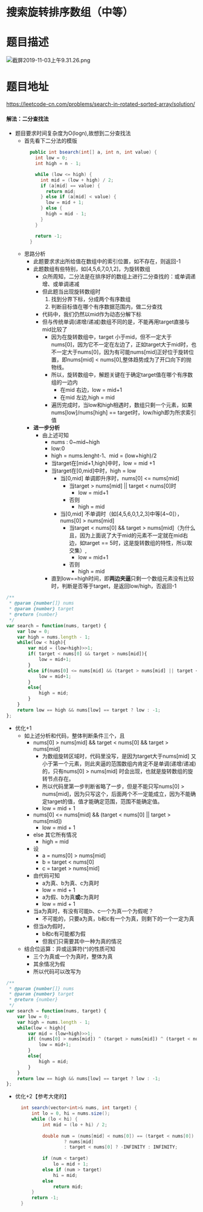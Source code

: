 # 搜索旋转排序数组（中等）
# 题目描述
![截屏2019-11-03上午9.31.26.png](https://pic.leetcode-cn.com/4623b2238fd545c70b7c07c4e75a2ab1920ca0c9120af280727db209814c3885-%E6%88%AA%E5%B1%8F2019-11-03%E4%B8%8A%E5%8D%889.31.26.png)
# 题目地址
<https://leetcode-cn.com/problems/search-in-rotated-sorted-array/solution/>
#### 解法：二分查找法
+ 题目要求时间复杂度为O(logn),故想到二分查找法
  + 首先看下二分法的模版
    ```java
      public int bsearch(int[] a, int n, int value) {
        int low = 0;
        int high = n - 1;

        while (low <= high) {
          int mid = (low + high) / 2;
          if (a[mid] == value) {
            return mid;
          } else if (a[mid] < value) {
            low = mid + 1;
          } else {
            high = mid - 1;
          }
        }

        return -1;
      }
      ```
  + 思路分析
    + 此题要求求出所给值在数组中的索引位置，如不存在，则返回-1
    + 此题数组有些特别，如[4,5,6,7,0,1,2]，为旋转数组
      + 众所周知，二分法是在排序好的数组上进行二分查找的：或单调递增、或单调递减
      + 但此题当出现旋转数组时
        1. 找到分界下标，分成两个有序数组
        2. 判断目标值在哪个有序数据范围内，做二分查找
      + 代码中，我们仍然以mid作为动态分解下标
      + 但与传统单调(递增/递减)数组不同的是，不能再用target直接与mid比较了
        + 因为在旋转数组中，target 小于mid，但不一定大于nums[0]，因为它不一定在左边了，正如target大于mid时，也不一定大于nums[0]，因为有可能nums[mid]正好位于旋转位置，即nums[mid] < nums[0],整体趋势成为了开口向下的抛物线。
        + 所以，旋转数组中，解题关键在于确定target值在哪个有序数组的一边内
          + 在mid 右边，low = mid+1
          + 在mid 左边,high = mid 
        + 遍历完成时，当low和high相遇时，数组只剩一个元素，如果nums[low]/nums[high]  == target时，low/high即为所求索引值
    + **进一步分析**
      + 由上述可知
        + nums : 0~mid~high
        + low:0
        + high = nums.lenght-1、mid = (low+high)/2 
        + 当target在[mid+1,high]中时，low = mid +1
        + 当target在[0,mid]中时，high = low
          + 当[0,mid] 单调即升序时，nums[0] <= nums[mid] 
            + 当target > nums[mid] || target < nums[0]时
              + low = mid+1
            + 否则
              + high = mid
          + 当[0,mid] 不单调时（如[4,5,6,0,1,2,3]中等[4~0]），nums[0] > nums[mid]
            + 当target < nums[0] && target > nums[mid]（为什么且，因为上面说了大于mid的元素不一定就在mid右边，如target == 5时，这是旋转数组的特性，所以取交集）,
              + low = mid+1
            + 否则
              + high = mid  
        + 直到low==high时间，即**两边夹逼**只剩一个数组元素没有比较时，判断是否等于target，是返回low/high，否返回-1
```javascript
/**
 * @param {number[]} nums
 * @param {number} target
 * @return {number}
 */
var search = function(nums, target) {
    var low = 0;
    var high = nums.length - 1;
    while(low < high){
        var mid = (low+high)>>1;
        if( target < nums[0] && target > nums[mid]){
            low = mid+1;
        }
        else if(nums[0] <= nums[mid] && (target > nums[mid] || target < nums[0])) {
            low = mid+1;
        }
        else{
            high = mid;
        }
    }
    return low == high && nums[low] == target ? low : -1;
};
```
+ 优化+1
  + 如上述分析和代码，整体判断条件三个，且
    + nums[0] > nums[mid] && target < nums[0] && target > nums[mid]
      + 为数组旋转区域时，代码里没写，是因为target大于nums[mid] 又小于第一个元素，则此夹逼的范围数组内肯定不是单调(递增/递减)的，只有nums[0] > nums[mid] 时会出现，也就是旋转数组的旋转节点存在。
      + 所以代码里第一步判断省略了一步，但是不能只写nums[0] > nums[mid]，因为只写这个，后面两个不一定能成立，因为不能确定target的值，值才能确定范围，范围不能确定值。
      + low = mid + 1 
    + nums[0] <= nums[mid] && (target < nums[0] || target > nums[mid])
      + low = mid + 1 
    + else 其它所有情况 
      + high = mid 
    + 设
      + a = nums[0] > nums[mid]
      + b = target < nums[0]
      + c = target > nums[mid]
    + 由代码可知
      +  a为真、b为真、c为真时
        + low = mid + 1  
      +  a为假、b为真**或**c为真时
        + low = mid + 1  
    + 当a为真时，有没有可能b、c一个为真一个为假呢？
      + 不可能的，只要a为真，b和c有一个为真，则剩下的一个一定为真 
    + 但当a为假时，
      + b和c有可能都为假
      + 但我们只需要其中一种为真的情况
  + 结合位运算：异或运算符(^)的性质可知
    + 三个为真或一个为真时，整体为真
    + 其余情况为假
    + 所以代码可以改写为 
```javascript
/**
 * @param {number[]} nums
 * @param {number} target
 * @return {number}
 */
var search = function(nums, target) {
    var low = 0;
    var high = nums.length - 1;
    while(low < high){
        var mid = (low+high)>>1;
        if( (nums[0] > nums[mid]) ^ (target > nums[mid]) ^ (target < nums[0]) ) {
            low = mid+1;
        }
        else{
            high = mid;
        }
    }
    return low == high && nums[low] == target ? low : -1;
};
``` 
+ 优化+2【参考大佬的】 
  ```java
    int search(vector<int>& nums, int target) {
        int lo = 0, hi = nums.size();
        while (lo < hi) {
            int mid = (lo + hi) / 2;
            
            double num = (nums[mid] < nums[0]) == (target < nums[0])
                    ? nums[mid]
                    : target < nums[0] ? -INFINITY : INFINITY;
                    
            if (num < target)
                lo = mid + 1;
            else if (num > target)
                hi = mid;
            else
                return mid;
        }
        return -1;
    }
  ```